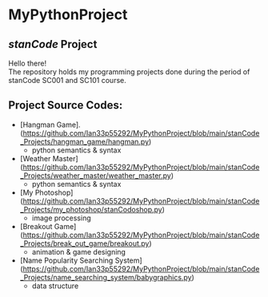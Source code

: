 # MyPythonProject
## *stanCode* Project
Hello there!\
The repository holds my programming projects done during the period of stanCode SC001 and SC101 course.

## Project Source Codes:
- [Hangman Game].(https://github.com/Ian33p55292/MyPythonProject/blob/main/stanCode_Projects/hangman_game/hangman.py)
  - python semantics & syntax
- [Weather Master] (https://github.com/Ian33p55292/MyPythonProject/blob/main/stanCode_Projects/weather_master/weather_master.py)
  - python semantics & syntax
- [My Photoshop] (https://github.com/Ian33p55292/MyPythonProject/blob/main/stanCode_Projects/my_photoshop/stanCodoshop.py)
  - image processing
- [Breakout Game] (https://github.com/Ian33p55292/MyPythonProject/blob/main/stanCode_Projects/break_out_game/breakout.py)
  - animation & game designing
- [Name Popularity Searching System] (https://github.com/Ian33p55292/MyPythonProject/blob/main/stanCode_Projects/name_searching_system/babygraphics.py)
  - data structure    
